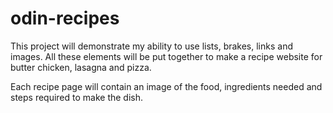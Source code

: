 # odin-recipes
This project will demonstrate my ability to use lists, brakes, links and images. All these elements will be put together to make a recipe website for butter chicken, lasagna and pizza.

Each recipe page will contain an image of the food, ingredients needed and steps required to make the dish.